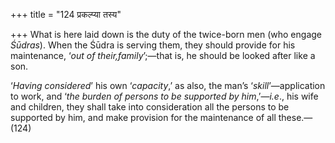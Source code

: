 +++
title = "124 प्रकल्प्या तस्य"

+++
What is here laid down is the duty of the twice-born men (who engage
*Śūdras*). When the Śūdra is serving them, they should provide for his
maintenance, ‘*out of their,family*’;—that is, he should be looked after
like a son.

‘*Having considered*’ his own ‘*capacity*,’ as also, the man’s
‘*skill*’—application to work, and ‘*the burden of persons to be
supported by him*,’—*i.e*., his wife and children, they shall take into
consideration all the persons to be supported by him, and make provision
for the maintenance of all these.—(124)

